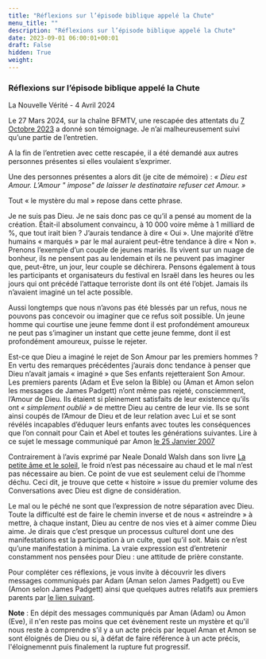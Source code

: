 ```yaml
---
title: "Réflexions sur l’épisode biblique appelé la Chute"
menu_title: ""
description: "Réflexions sur l’épisode biblique appelé la Chute"
date: 2023-09-01 06:00:01+00:01
draft: False
hidden: True
weight:
---
```

### Réflexions sur l’épisode biblique appelé la Chute

La Nouvelle Vérité - 4 Avril 2024

Le 27 Mars 2024, sur la chaîne BFMTV, une rescapée des attentats du [7 Octobre 2023](https://fr.wikipedia.org/wiki/Attaque_du_Hamas_contre_Isra%C3%ABl_de_2023) a donné son témoignage. Je n’ai malheureusement suivi qu’une partie de l’entretien.

A la fin de l’entretien avec cette rescapée, il a été demandé aux autres personnes présentes si elles voulaient s’exprimer.

Une des personnes présentes a alors dit (je cite de mémoire) : *« Dieu est Amour. L’Amour " impose" de laisser le destinataire refuser cet Amour. »*

Tout « le mystère du mal » repose dans cette phrase.

Je ne suis pas Dieu. Je ne sais donc pas ce qu’il a pensé au moment de la création. Était-il absolument convaincu, à 10 000 voire même à 1 milliard de %, que tout irait bien ? J’aurais tendance à dire « Oui ». Une majorité d’être humains « marqués » par le mal auraient peut-être tendance à  dire « Non ». Prenons l’exemple d’un couple de jeunes mariés. Ils vivent sur un nuage de bonheur, ils ne pensent pas au lendemain et ils ne peuvent pas imaginer que, peut-être, un jour, leur couple se déchirera. Pensons également à tous les participants et organisateurs du festival en Israël dans les heures ou les jours qui ont précédé l’attaque terroriste dont ils ont été l’objet. Jamais ils n’avaient imaginé un tel acte possible.

Aussi longtemps que nous n’avons pas été blessés par un refus, nous ne pouvons pas concevoir ou imaginer que ce refus soit possible. Un jeune homme qui courtise une jeune femme dont il est profondément amoureux ne peut pas s’imaginer un instant que cette jeune femme, dont il est profondément amoureux, puisse le rejeter.

Est-ce que Dieu a imaginé le rejet de Son Amour par les premiers hommes ? En vertu des remarques précédentes j’aurais donc tendance à penser que Dieu n’avait jamais « imaginé » que Ses enfants rejetteraient Son Amour. Les premiers parents (Adam et Eve selon la Bible) ou (Aman et Amon selon les messages de James Padgett) n’ont même pas rejeté, consciemment, l’Amour de Dieu. Ils étaient si pleinement satisfaits de leur existence qu’ils ont *« simplement oublié »* de mettre Dieu au centre de leur vie. Ils se sont ainsi coupés de l’Amour de Dieu et de leur relation avec Lui et se sont révélés incapables d’éduquer leurs enfants avec toutes les conséquences que l’on connait pour Cain et Abel et toutes les générations suivantes. Lire à ce sujet le message communiqué par Amon [le 25 Janvier 2007](/fr-contemporary-messages/fr-contemporary-messages-by-date-order/fr-contemporary-messages-2007/fr-2007-1-25-4-fab-jael/)

Contrairement à l’avis exprimé par Neale Donald Walsh dans son livre [La petite âme et le soleil](http://www.espacesdufuret.free.fr/dossiers/beaux_textes/petite_ame.pdf), le froid n’est pas nécessaire au chaud et le mal n’est pas nécessaire au bien. Ce point de vue est seulement celui de l’homme déchu. Ceci dit, je trouve que cette « histoire » issue du premier volume des Conversations avec Dieu est digne de considération.

Le mal ou le péché ne sont que l’expression de notre séparation avec Dieu. Toute la difficulté est de faire le chemin inverse et de nous « astreindre » à mettre, à chaque instant, Dieu au centre de nos vies et à aimer comme Dieu aime. Je dirais que c’est presque un processus culturel dont une des manifestations est la participation à un culte, quel qu’il soit. Mais ce n’est qu’une manifestation à minima. La vraie expression est d’entretenir constamment nos pensées pour Dieu : une attitude de prière constante.

Pour compléter ces réflexions, je vous invite à découvrir les divers messages communiqués par Adam (Aman selon James Padgett) ou Eve (Amon selon James Padgett) ainsi que quelques autres relatifs aux premiers parents par [le lien suivant](https://lanouvellenaissance.com/liste-des-messages-relatifs-a-aman-et-amon/).

**Note** : En dépit des messages communiqués par Aman (Adam) ou Amon (Eve), il n'en reste pas moins que cet évènement reste un mystère et qu'il nous reste à comprendre s'il y a un acte précis par lequel Aman et Amon se sont éloignés de Dieu ou si, à défat de faire référence à  un acte précis, l'éloignemennt puis finalement  la rupture fut progressif.
